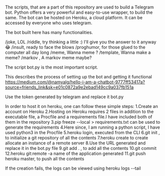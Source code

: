 The scripts, that are a part of this repository are used to build a Telegram bot.
Python offers a very powerful and easy-to-use wrapper, to build the same.
The bot can be hosted on Heroku, a cloud platform.
It can be accessed by everyone who uses telegram.

The bot built here has many functionalities.

/joke, LOL
/riddle, try thinking a little :)
I'll give you the answer to it anyway:joy:
/insult, ready to face the blows
/proghumor, for those glued to the computer all day long
/meme, Wanna meme ?
/template, Wanna make a meme?
/markov , A markov meme maybe?

The script bot.py is the most important script.

This describes the process of setting up the bot and getting it functional
https://medium.com/@namyalg/hello-i-am-a-chatbot-9777ff53417a?source=friends_link&sk=e01c0872a9e2ebad149cc9a037fb151a

Use the token generated by telegram and replace it bot.py

In order to host it on heroku, one can follow these simple steps:
1.Create an account on Heroku
2.Hosting on Heroku requires 2 files in addition to the executable file, a Procfile and a requirements file.I have included both of them in the repository
3.pip freeze --local > requirements.txt can be used to generate the requirements
4.Here since, I am running a python script, I have used python3 in the Procfile
5.heroku login, executed from the CLI
6.git init , to initialize a git repository of all the contents
7.heroku create to create allocate an instance of a remote server
8.Use the URL generated and replace it in the bot.py file
9.git add . , to add all the contents
10.git commit 
12.heroku git:remote -a name of the application generated
11.git push heroku master, to push all the contents

If the creation fails, the logs can be viewed using heroku logs --tail

